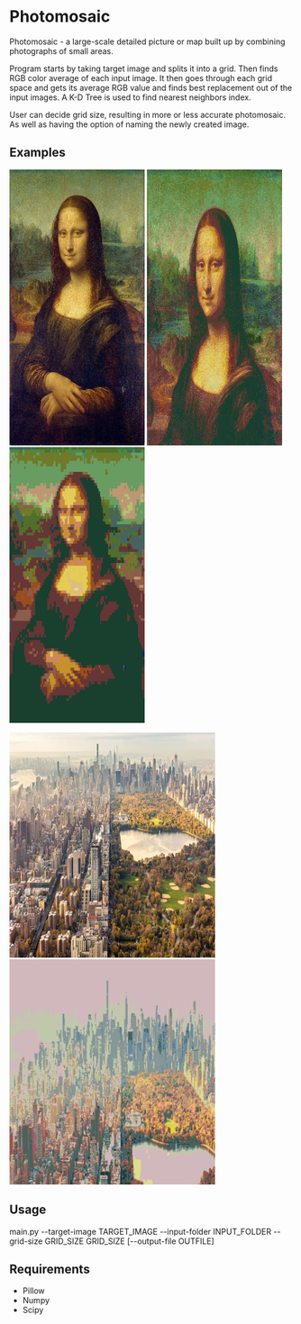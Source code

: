 # Photomosaic

<p>  Photomosaic - a large-scale detailed picture or map built up by combining photographs of small areas. </p>
   
<p>  Program starts by taking target image and splits it into a grid. Then finds RGB color average of each input image. It then goes 
through each grid space and gets its average RGB value and finds best replacement out of the input images. A K-D Tree is used to find nearest neighbors index. </p>

<p>  User can decide grid size, resulting in more or less accurate photomosaic. As well as having the option of naming the newly created image. </p>

## Examples
<p float="center">
  <img src="target-images/MonaLisa.jpg" width = "240" height = "490" />
  <img src="results/MonaLisaMosaic.png" width = "240" height = "490" />
  <img src="results/MonaLisa100.png" width = "240" height = "490" />
</p>

<p float="center">
  <img src="target-images/NYC.jpg" width = "365" height = "400" />
  <img src="results/NYCmosaic.png" width = "365" height = "400" />
</p>

## Usage
<p>  main.py --target-image TARGET_IMAGE --input-folder INPUT_FOLDER --grid-size GRID_SIZE GRID_SIZE [--output-file OUTFILE] </p>

## Requirements
 * Pillow
 * Numpy
 * Scipy
